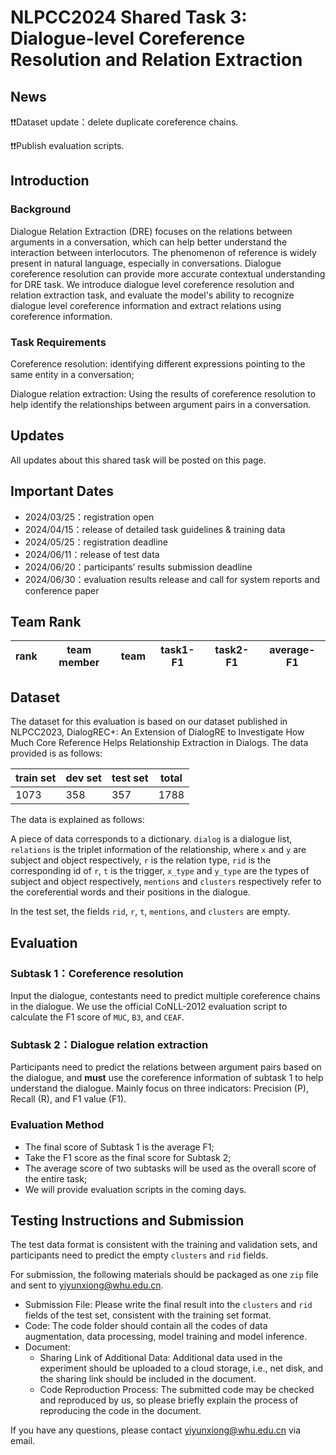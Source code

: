 # NLPCC2024 Shared Task 3: Dialogue-level Coreference Resolution and Relation Extraction

## News
 ❗️❗Dataset update：delete duplicate coreference chains.

 ❗️❗Publish evaluation scripts.

## Introduction

### Background

Dialogue Relation Extraction (DRE) focuses on the relations between arguments in a conversation, which can help better understand the interaction between interlocutors. The phenomenon of reference is widely present in natural language, especially in conversations. Dialogue coreference resolution can provide more accurate contextual understanding for DRE task. We introduce dialogue level coreference resolution and relation extraction task, and evaluate the model's ability to recognize dialogue level coreference information and extract relations using coreference information.

### Task Requirements

Coreference resolution: identifying different expressions pointing to the same entity in a conversation;

Dialogue relation extraction: Using the results of coreference resolution to help identify the relationships between argument pairs in a conversation.

## Updates

All updates about this shared task will be posted on this page.

## Important Dates

- 2024/03/25：registration open
- 2024/04/15：release of detailed task guidelines & training data
- 2024/05/25：registration deadline
- 2024/06/11：release of test data
- 2024/06/20：participants’ results submission deadline
- 2024/06/30：evaluation results release and call for system reports and conference paper


## Team Rank
| rank | team member | team | task1-F1 | task2-F1 | average-F1 |
| ---- | ---- | ------------- | ------------- | -------------- | -------------- |

## Dataset

The dataset for this evaluation is based on our dataset published in NLPCC2023, DialogREC+: An Extension of DialogRE to Investigate How Much Core Reference Helps Relationship Extraction in Dialogs.
The data provided is as follows:

| train set | dev set | test set | total |
| ---- | ---- | ----|----|
| 1073 | 358 | 357 | 1788 |

The data is explained as follows:

A piece of data corresponds to a dictionary. 
`dialog` is a dialogue list, `relations` is the triplet information of the relationship, 
where `x` and `y` are subject and object respectively, 
`r` is the relation type,
`rid` is the corresponding id of `r`, 
`t` is the trigger, 
`x_type` and `y_type` are the types of subject and object respectively,
`mentions` and `clusters` respectively refer to the coreferential words and their positions in the dialogue.

In the test set, the fields `rid`, `r`, `t`, `mentions`, and `clusters` are empty.


## Evaluation


### Subtask 1：Coreference resolution
Input the dialogue, 
contestants need to predict multiple coreference chains in the dialogue.
We use the official CoNLL-2012 evaluation script to calculate the F1 score of `MUC`, `B3`, and `CEAF`.

### Subtask 2：Dialogue relation extraction
Participants need to predict the relations between argument pairs based on the dialogue, 
and **must** use the coreference information of subtask 1 to help understand the dialogue. Mainly focus on three indicators: Precision (P), Recall (R), and F1 value (F1).

### Evaluation Method
* The final score of Subtask 1 is the average F1;
* Take the F1 score as the final score for Subtask 2;
* The average score of two subtasks will be used as the overall score of the entire task;
* We will provide evaluation scripts in the coming days.

## Testing Instructions and Submission

The test data format is consistent with the training and validation sets, and participants need to predict the empty `clusters` and `rid` fields.

For submission, the following materials should be packaged as one `zip` file and sent to yiyunxiong@whu.edu.cn.

* Submission File: Please write the final result into the `clusters` and `rid` fields of the test set, consistent with the training set format.
* Code: The code folder should contain all the codes of data augmentation, data processing, model training and model inference.
* Document:
  * Sharing Link of Additional Data: Additional data used in the experiment should be uploaded to a cloud storage, i.e., net disk, and the sharing link should be included in the document.
  * Code Reproduction Process: The submitted code may be checked and reproduced by us, so please briefly explain the process of reproducing the code in the document.

  
If you have any questions, please contact [yiyunxiong@whu.edu.cn](mailto:yiyunxiong@whu.edu.cn) via email.
